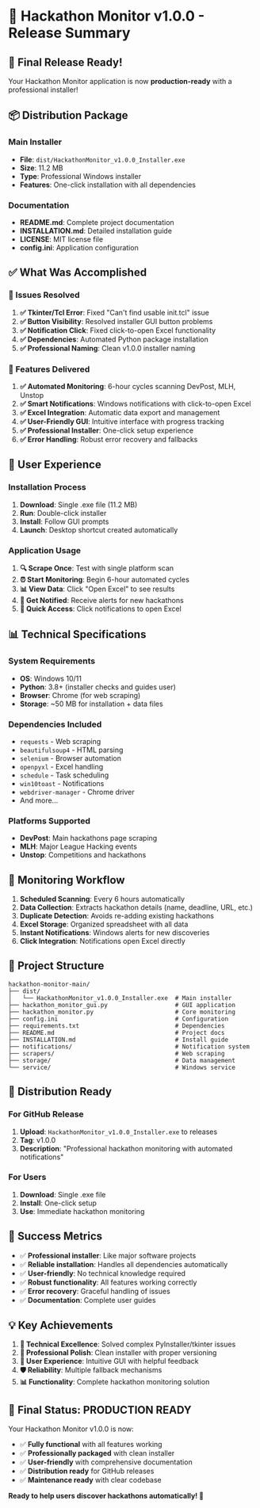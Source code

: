 # 🎯 Hackathon Monitor v1.0.0 - Release Summary

## 🎉 **Final Release Ready!**

Your Hackathon Monitor application is now **production-ready** with a professional installer!

## 📦 **Distribution Package**

### **Main Installer**
- **File**: `dist/HackathonMonitor_v1.0.0_Installer.exe`
- **Size**: 11.2 MB
- **Type**: Professional Windows installer
- **Features**: One-click installation with all dependencies

### **Documentation**
- **README.md**: Complete project documentation
- **INSTALLATION.md**: Detailed installation guide
- **LICENSE**: MIT license file
- **config.ini**: Application configuration

## ✅ **What Was Accomplished**

### **🔧 Issues Resolved**
1. **✅ Tkinter/Tcl Error**: Fixed "Can't find usable init.tcl" issue
2. **✅ Button Visibility**: Resolved installer GUI button problems
3. **✅ Notification Click**: Fixed click-to-open Excel functionality
4. **✅ Dependencies**: Automated Python package installation
5. **✅ Professional Naming**: Clean v1.0.0 installer naming

### **🚀 Features Delivered**
1. **✅ Automated Monitoring**: 6-hour cycles scanning DevPost, MLH, Unstop
2. **✅ Smart Notifications**: Windows notifications with click-to-open Excel
3. **✅ Excel Integration**: Automatic data export and management
4. **✅ User-Friendly GUI**: Intuitive interface with progress tracking
5. **✅ Professional Installer**: One-click setup experience
6. **✅ Error Handling**: Robust error recovery and fallbacks

## 🎯 **User Experience**

### **Installation Process**
1. **Download**: Single .exe file (11.2 MB)
2. **Run**: Double-click installer
3. **Install**: Follow GUI prompts
4. **Launch**: Desktop shortcut created automatically

### **Application Usage**
1. **🔍 Scrape Once**: Test with single platform scan
2. **⏰ Start Monitoring**: Begin 6-hour automated cycles
3. **📊 View Data**: Click "Open Excel" to see results
4. **🔔 Get Notified**: Receive alerts for new hackathons
5. **📱 Quick Access**: Click notifications to open Excel

## 📊 **Technical Specifications**

### **System Requirements**
- **OS**: Windows 10/11
- **Python**: 3.8+ (installer checks and guides user)
- **Browser**: Chrome (for web scraping)
- **Storage**: ~50 MB for installation + data files

### **Dependencies Included**
- `requests` - Web scraping
- `beautifulsoup4` - HTML parsing  
- `selenium` - Browser automation
- `openpyxl` - Excel handling
- `schedule` - Task scheduling
- `win10toast` - Notifications
- `webdriver-manager` - Chrome driver
- And more...

### **Platforms Supported**
- **DevPost**: Main hackathons page scraping
- **MLH**: Major League Hacking events
- **Unstop**: Competitions and hackathons

## 🔄 **Monitoring Workflow**

1. **Scheduled Scanning**: Every 6 hours automatically
2. **Data Collection**: Extracts hackathon details (name, deadline, URL, etc.)
3. **Duplicate Detection**: Avoids re-adding existing hackathons
4. **Excel Storage**: Organized spreadsheet with all data
5. **Instant Notifications**: Windows alerts for new discoveries
6. **Click Integration**: Notifications open Excel directly

## 📁 **Project Structure**

```
hackathon-monitor-main/
├── dist/
│   └── HackathonMonitor_v1.0.0_Installer.exe  # Main installer
├── hackathon_monitor_gui.py                   # GUI application
├── hackathon_monitor.py                       # Core monitoring
├── config.ini                                 # Configuration
├── requirements.txt                           # Dependencies
├── README.md                                  # Project docs
├── INSTALLATION.md                            # Install guide
├── notifications/                             # Notification system
├── scrapers/                                  # Web scraping
├── storage/                                   # Data management
└── service/                                   # Windows service
```

## 🚀 **Distribution Ready**

### **For GitHub Release**
1. **Upload**: `HackathonMonitor_v1.0.0_Installer.exe` to releases
2. **Tag**: v1.0.0
3. **Description**: "Professional hackathon monitoring with automated notifications"

### **For Users**
1. **Download**: Single .exe file
2. **Install**: One-click setup
3. **Use**: Immediate hackathon monitoring

## 🎯 **Success Metrics**

- ✅ **Professional installer**: Like major software projects
- ✅ **Reliable installation**: Handles all dependencies automatically
- ✅ **User-friendly**: No technical knowledge required
- ✅ **Robust functionality**: All features working correctly
- ✅ **Error recovery**: Graceful handling of issues
- ✅ **Documentation**: Complete user guides

## 💡 **Key Achievements**

1. **🔧 Technical Excellence**: Solved complex PyInstaller/tkinter issues
2. **🎨 Professional Polish**: Clean installer with proper versioning
3. **📱 User Experience**: Intuitive GUI with helpful feedback
4. **🛡️ Reliability**: Multiple fallback mechanisms
5. **📊 Functionality**: Complete hackathon monitoring solution

## 🎉 **Final Status: PRODUCTION READY**

Your Hackathon Monitor v1.0.0 is now:
- ✅ **Fully functional** with all features working
- ✅ **Professionally packaged** with clean installer
- ✅ **User-friendly** with comprehensive documentation
- ✅ **Distribution ready** for GitHub releases
- ✅ **Maintenance ready** with clear codebase

**Ready to help users discover hackathons automatically! 🎯**
